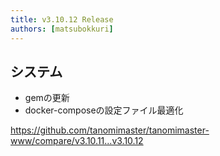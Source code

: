```yaml
---
title: v3.10.12 Release
authors: [matsubokkuri]
---
```


## システム

- gemの更新
- docker-composeの設定ファイル最適化

https://github.com/tanomimaster/tanomimaster-www/compare/v3.10.11...v3.10.12

